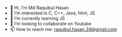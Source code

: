 - 👋 Hi, I’m Md Raquibul Hasan
- 👀 I’m interested in C, C++, Java, html, JS
- 🌱 I’m currently learning JS
- 💞️ I’m looking to collaborate on Youtube
- 📫 How to reach me: raquibul.hasan.24@gmail.com

<!---
Raquibul024/Raquibul024 is a ✨ special ✨ repository because its `README.md` (this file) appears on your GitHub profile.
You can click the Preview link to take a look at your changes.
--->
